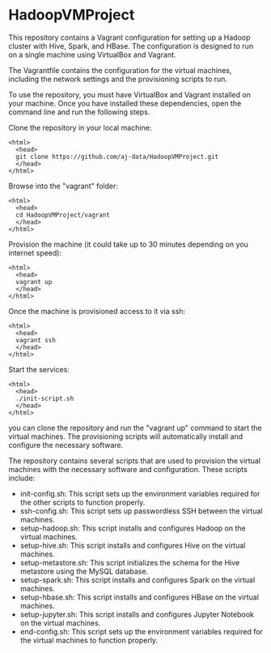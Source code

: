 # HadoopVMProject

This repository contains a Vagrant configuration for setting up a Hadoop cluster with Hive, Spark, and HBase. The configuration is designed to run on a single machine using VirtualBox and Vagrant.

The Vagrantfile contains the configuration for the virtual machines, including the network settings and the provisioning scripts to run.

To use the repository, you must have VirtualBox and Vagrant installed on your machine. Once you have installed these dependencies, open the command line and run the following steps.

Clone the repository in your local machine:

    <html>
      <head>
      git clone https://github.com/aj-data/HadoopVMProject.git
      </head>
    </html>

Browse into the "vagrant" folder:

    <html>
      <head>
      cd HadoopVMProject/vagrant
      </head>
    </html>

Provision the machine (it could take up to 30 minutes depending on you internet speed):

    <html>
      <head>
      vagrant up
      </head>
    </html>

Once the machine is provisioned access to it via ssh:

    <html>
      <head>
      vagrant ssh
      </head>
    </html>

Start the services:

    <html>
      <head>
      ./init-script.sh
      </head>
    </html>

you can clone the repository and run the "vagrant up" command to start the virtual machines. The provisioning scripts will automatically install and configure the necessary software.

The repository contains several scripts that are used to provision the virtual machines with the necessary software and configuration. These scripts include:

- init-config.sh: This script sets up the environment variables required for the other scripts to function properly.
- ssh-config.sh: This script sets up passwordless SSH between the virtual machines.
- setup-hadoop.sh: This script installs and configures Hadoop on the virtual machines.
- setup-hive.sh: This script installs and configures Hive on the virtual machines.
- setup-metastore.sh: This script initializes the schema for the Hive metastore using the MySQL database.
- setup-spark.sh: This script installs and configures Spark on the virtual machines.
- setup-hbase.sh: This script installs and configures HBase on the virtual machines.
- setup-jupyter.sh: This script installs and configures Jupyter Notebook on the virtual machines.
- end-config.sh: This script sets up the environment variables required for the virtual machines to function properly.
